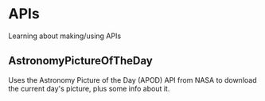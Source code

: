 # APIs
Learning about making/using APIs

## AstronomyPictureOfTheDay
Uses the Astronomy Picture of the Day (APOD) API from NASA to download the current day's picture, plus some info about it.